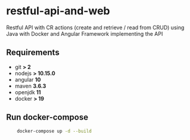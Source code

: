 # restful-api-and-web

Restful API with CR actions (create and retrieve / read from CRUD) using Java with Docker and Angular Framework implementing the API

## Requirements

- git **> 2**
- nodejs **> 10.15.0**
- angular **10**
- maven **3.6.3**
- openjdk **11**
- docker **> 19**

## Run docker-compose

```bash
    docker-compose up -d --build
```
